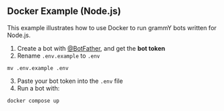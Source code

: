 ## Docker Example (Node.js)

This example illustrates how to use Docker to run grammY bots written for Node.js.

1. Create a bot with [@BotFather](https://t.me/BotFather), and get the **bot
   token**
2. Rename `.env.example` to `.env`

```shell
mv .env.example .env
```

3. Paste your bot token into the `.env` file
4. Run a bot with:

```shell
docker compose up
```
